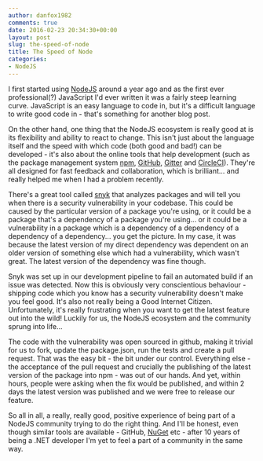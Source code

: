 ```yaml
---
author: danfox1982
comments: true
date: 2016-02-23 20:34:30+00:00
layout: post
slug: the-speed-of-node
title: The Speed of Node
categories:
- NodeJS
---
```


I first started using [NodeJS](http://www.nodejs.org) around a year ago and as the first ever professional(?) JavaScript I'd ever written it was a fairly steep learning curve.  JavaScript is an easy language to code in, but it's a difficult language to write good code in - that's something for another blog post.

On the other hand, one thing that the NodeJS ecosystem is really good at is its flexibility and ability to react to change.  This isn't just about the language itself and the speed with which code (both good and bad!) can be developed - it's also about the online tools that help development (such as the package management system [npm](http://www.npmjs.com), [GitHub](http://www.github.com), [Gitter](http://www.gitter.im) and [CircleCI](http://www.circleci.com)).  They're all designed for fast feedback and collaboration, which is brilliant... and really helped me when I had a problem recently.

There's a great tool called [snyk](http://www.snyk.io) that analyzes packages and will tell you when there is a security vulnerability in your codebase.  This could be caused by the particular version of a package you're using, or it could be a package that's a dependency of a package you're using... or it could be a vulnerability in a package which is a dependency of a dependency of a dependency of a dependency... you get the picture.  In my case, it was because the latest version of my direct dependency was dependent on an older version of something else which had a vulnerability, which wasn't great.  The latest version of the dependency was fine though.

Snyk was set up in our development pipeline to fail an automated build if an issue was detected.  Now this is obviously very conscientious behaviour - shipping code which you know has a security vulnerability doesn't make you feel good.  It's also not really being a Good Internet Citizen.  Unfortunately, it's really frustrating when you want to get the latest feature out into the wild!  Luckily for us, the NodeJS ecosystem and the community sprung into life...

The code with the vulnerability was open sourced in github, making it trivial for us to fork, update the package.json, run the tests and create a pull request.  That was the easy bit - the bit under our control.  Everything else - the acceptance of the pull request and crucially the publishing of the latest version of the package into npm - was out of our hands.  And yet, within hours, people were asking when the fix would be published, and within 2 days the latest version was published and we were free to release our feature.

So all in all, a really, really good, positive experience of being part of a NodeJS community trying to do the right thing.  And I'll be honest, even though similar tools are available - GitHub, [NuGet](http://www.nuget.org) etc - after 10 years of being a .NET developer I'm yet to feel a part of a community in the same way.